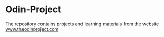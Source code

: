 # Odin-Project
The repository contains projects and learning materials from the website www.theodinproject.com

